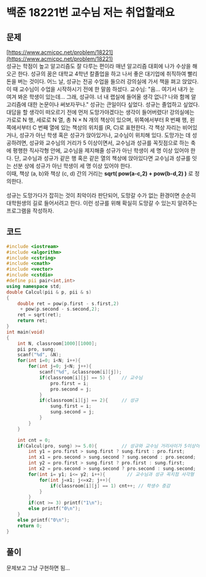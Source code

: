 # 백준 18221번 교수님 저는 취업할래요

## 문제

[https://www.acmicpc.net/problem/18221](https://www.acmicpc.net/problem/18221)</br>
성규는 학점이 높고 알고리즘도 잘 다루는 편이라 매년 알고리즘 대회에 나가 수상을 해오곤 한다. 성규의 꿈은 대학교 4학년 칼졸업을 하고 나서 좋은 대기업에 취직하여 빨리 돈을 버는 것이다.
어느 날, 성규는 전공 수업을 들으러 강의실에 가서 책을 펴고 앉았다. 이 때 교수님이 수업을 시작하시기 전에 한 말씀 하셨다.
교수님: "음... 여기서 내가 눈 여겨 봐온 학생이 있는데... 그래, 성규야. 너 내 랩실에 들어올 생각 없니? 나와 함께 알고리즘에 대한 논문이나 써보자꾸나."
성규는 큰일이다 싶었다. 성규는 졸업하고 싶었다. 대답을 할 생각이 떠오르기 전에 먼저 도망가야겠다는 생각이 들어버렸다!
강의실에는 가로로 N 행, 세로로 N 열, 총 N × N 개의 책상이 있으며, 위쪽에서부터 R 번째 행, 왼쪽에서부터 C 번째 열에 있는 책상의 위치를 (R, C)로 표현한다. 각 책상 자리는 비어있거나, 성규가 아닌 학생 혹은 성규가 앉아있거나, 교수님이 위치해 있다.
도망가는 데 성공하려면, 성규와 교수님의 거리가 5 이상이면서, 교수님과 성규를 꼭짓점으로 하는 축에 평행한 직사각형 안에, 교수님을 제지해줄 성규가 아닌 학생이 세 명 이상 있어야 한다.
단, 교수님과 성규가 같은 행 혹은 같은 열의 책상에 앉아있다면 교수님과 성규를 잇는 선분 상에 성규가 아닌 학생이 세 명 이상 있어야 한다.
</br>
이때, 책상 (a, b)와 책상 (c, d) 간의 거리는 **sqrt( pow(a-c,2) + pow(b-d,2) )** 로 정의한다.</br>
</br>
성규는 도망가다가 잡히는 것이 최악이라 판단되어, 도망갈 수가 없는 환경이면 순순히 대학원생의 길로 들어서려고 한다. 
이런 성규를 위해 확실히 도망갈 수 있는지 알려주는 프로그램을 작성하자.

## 코드
```c++
#include <iostream>
#include <algorithm>
#include <cstring>
#include <cmath>
#include <vector>
#include <cstdio>
#define pii pair<int,int>
using namespace std;
double Calcul(pii & p, pii & s)
{
    double ret = pow(p.first - s.first,2)
     + pow(p.second - s.second,2);
    ret = sqrt(ret);
    return ret;
}
int main(void)
{
    int N, classroom[1000][1000];
    pii pro, sung;
    scanf("%d", &N);
    for(int i=0; i<N; i++){
        for(int j=0; j<N; j++){
            scanf("%d", &classroom[i][j]);
            if(classroom[i][j] == 5) {    // 교수님
                pro.first = i;
                pro.second = j;
            }
            if(classroom[i][j] == 2){     // 성규
                sung.first = i;
                sung.second = j;
            }
        }
    }

    int cnt = 0;
    if(Calcul(pro, sung) >= 5.0){         // 성규와 교수님 거리사이가 5이상이면
        int y1 = pro.first > sung.first ? sung.first : pro.first;
        int x1 = pro.second > sung.second ? sung.second : pro.second;
        int y2 = pro.first > sung.first ? pro.first : sung.first;
        int x2 = pro.second > sung.second ? pro.second : sung.second;
        for(int i= y1; i<= y2; i++){        // 교수님과 성규 꼭지점 사각형 
            for(int j=x1; j<=x2; j++){
                if(classroom[i][j] == 1) cnt++; // 학생수 증감
            }
        }
        if(cnt >= 3) printf("1\n");
        else printf("0\n");
    }
    else printf("0\n");
    return 0;
}
```

## 풀이
문제보고 그냥 구현하면 됨...
